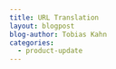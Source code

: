 ```yaml
---
title: URL Translation
layout: blogpost
blog-author: Tobias Kahn
categories:
  - product-update
---
```



